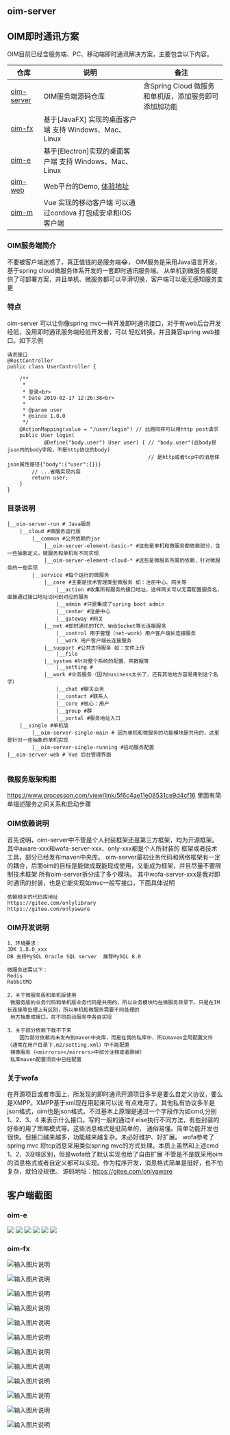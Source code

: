 ## oim-server

## OIM即时通讯方案

OIM目前已经含服务端、PC、移动端即时通讯解决方案，主要包含以下内容。

| 仓库                                                    | 说明                                                     | 备注 |
| -------------------------------------------------------| ------------------------------------------------------- | ---- |
| [oim-server](https://gitee.com/oimchat/oim-server)     | OIM服务端源码仓库                                          |含Spring Cloud 微服务和单机版，添加服务即可添加加功能|
| [oim-fx](https://gitee.com/oimchat/oim-fx)             | 基于[JavaFX] 实现的桌面客户端 支持 Windows、Mac、Linux        |      |
| [oim-e](https://gitee.com/oimchat/oim-e)               | 基于[Electron]实现的桌面客户端 支持 Windows、Mac、Linux       |      |
| [oim-web](https://gitee.com/oimchat/oim-web)           | Web平台的Demo, [体验地址](http://web.wildfirechat.net)      |      |
| [oim-m](https://gitee.com/oimchat/oim-m)               | Vue 实现的移动客户端 可以通过cordova 打包成安卓和IOS客户端       |      |


### OIM服务端简介
不要被客户端迷惑了，真正值钱的是服务端😂，
OIM服务是采用Java语言开发，基于spring cloud微服务体系开发的一套即时通讯服务端。
从单机到微服务都提供了可部署方案，并且单机、微服务都可以平滑切换，客户端可以毫无感知服务变更

### 特点
oim-server 可以让你像spring mvc一样开发即时通讯接口，对于有web后台开发经验，没用即时通讯服务端经验开发者，可以
轻松转换，并且兼容spring web接口。如下示例

```
请求接口
@RestController
public class UserController {

	/**
	 * 
	 * 登录<br>
	 * Date 2019-02-17 12:26:38<br>
	 * 
	 * @param user
	 * @since 1.0.0
	 */
	@ActionMapping(value = "/user/login") // 此路同样可以用http post请求
	public User login(
			@Define("body.user") User user) { // "body.user"(此body是json内的body字段，不是http协议的body) 
			                                  // 是http或者tcp中的消息体json属性路径{"body":{"user":{}}}
		// ...省略实现内容
		return user;
	}
}
```

### 目录说明
```
|__oim-server-run # Java服务
    |__cloud #微服务运行版
        |__common #公共依赖的jar
            |__oim-server-element-basic-* #这些是单机和微服务都依赖部分，含一些抽象定义，微服务和单机有不同实现
            |__oim-server-element-cloud-* #这些是微服务所需的依赖，针对微服务的一些实现
        |__service #每个运行的微服务
            |__core #主要是技术管理类型微服务 如：注册中心、网关等
                |__action #收集所有服务的接口地址，这样网关可以无需配置服务名，直接通过接口地址访问到对应的服务
                |__admin #只是集成了spring boot admin
                |__center #注册中心
                |__gateway #网关
            |__net #即时通讯的TCP、WebSocket等长连接服务
                |__control 用于管理（net-work）用户客户端长连接服务
                |__work 用户客户端长连接服务
            |__support #公共支持服务 如：文件上传
                |__file
            |__system #针对整个系统的配置、共数据等
                |__setting #
            |__work #业务服务（因为business太长了，还有其他地方容易用到这个名字）
                |__chat #聊天业务
                |__contact #联系人
                |__core #核心：用户
                |__group #群
                |__portal #服务地址入口
    |__single #单机版
        |__oim-server-single-main # 因为单机和微服务的功能模块是共用的，这里是针对一些抽象的单机实现
        |__oim-server-single-running #启动服务配置
|__oim-server-web # Vue 后台管理界面


```

### 微服务版架构图
https://www.processon.com/view/link/5f6c4ae11e08531ce9d4cf16
里面有简单描述服务之间关系和启动步骤

### OIM依赖说明
首先说明，oim-server中不管是个人封装框架还是第三方框架，均为开源框架。其中aware-xxx和wofa-server-xxx、only-xxx都是个人所封装的
框架或者技术工具，部分已经发布maven中央库。
oim-server最初业务代码和网络框架有一定的耦合，后面oim的目标是能做成既能现成使用，又能成为框架，并且尽量不要限制技术框架
所有oim-server拆分成了多个模块。
其中wofa-server-xxx是我对即时通讯的封装，也是它能实现如mvc一般写接口，下面具体说明

```
依赖相关的代码库地址
https://gitee.com/onlylibrary
https://gitee.com/onlyaware
```

### OIM开发说明
```
1、环境要求：
JDK 1.8.0_xxx
DB 支持MySQL Oracle SQL server  推荐MySQL 8.0

微服务还需以下：
Redis 
RabbitMQ

2、关于微服务版和单机版使用
 微服务版的业务代码和单机版业务代码是共用的，所以业务模块均在微服务目录下。只是在IM长连接等处理上有区别，所以单机和微服务需要不同处理的
 地方抽象成接口，在不同启动服务中各自实现
 
3、关于部分依赖下载不下来
    因为部分依赖尚未发布到maven中央库，而是在我的私库中，所以maven全局配置文件（通常在用户目录下.m2/setting.xml）中不能配置
 镜像服务（<mirrors></mirrors>中部分注释或者删掉）
 私库maven配置项目中已经配置

```

### 关于wofa
在开源项目或者市面上，所发现的即时通讯开源项目多半是要么自定义协议，要么是XMPP。XMPP基于xml现在用起来可以说
有点难用了。其他私有协议多半是json格式，oim也是json格式。不过基本上原理是通过一个字段作为如cmd,分别 1、2、3、4
来表示什么接口。写的一般的通过if else执行不同方法，有些封装的好些的用了策略模式等。这些消息格式是挺简单的，
通俗易懂。简单功能开发也很快。但接口越来越多，功能越来越复杂。未必好维护、好扩展。
wofa参考了spring mvc 将tcp消息采用类似spring mvc的方式处理。本质上虽然和上述cmd 1、2、3没啥区别，但是wofa给了默认实现也给了自由扩展
不管是不是既采用oim的消息格式或者自定义都可以实现。作为程序开发，消息格式简单是挺好，也不怕复杂，就怕没规律。
源码地址：https://gitee.com/onlyaware




## 客户端截图

### oim-e
<img src="./screenshot/client/e/1.png">

<img src="./screenshot/client/e/2.png">

<img src="./screenshot/client/e/3.png">

<img src="./screenshot/client/e/4.png">

<img src="./screenshot/client/e/5.png">

<img src="./screenshot/client/e/6.png">

### oim-fx

![输入图片说明](https://images.gitee.com/uploads/images/2019/0307/142219_7d44e784_7154.png "在这里输入图片标题")

![输入图片说明](https://images.gitee.com/uploads/images/2019/0307/142219_6a70d826_7154.png "在这里输入图片标题")

![输入图片说明](https://images.gitee.com/uploads/images/2019/0307/142219_acff6e48_7154.png "在这里输入图片标题")

![输入图片说明](https://images.gitee.com/uploads/images/2019/0307/142219_357d7d22_7154.png "在这里输入图片标题")

![输入图片说明](https://images.gitee.com/uploads/images/2019/0307/142220_04ac2d23_7154.png "在这里输入图片标题")

![输入图片说明](https://images.gitee.com/uploads/images/2019/0307/142220_ba815af8_7154.png "在这里输入图片标题")

![输入图片说明](https://images.gitee.com/uploads/images/2019/0307/142220_690d4618_7154.png "在这里输入图片标题")

![输入图片说明](https://images.gitee.com/uploads/images/2019/0307/142220_95eaf7f4_7154.png "在这里输入图片标题")

![输入图片说明](https://git.oschina.net/uploads/images/2017/0609/165639_4e48e9a5_7154.png "在这里输入图片标题")

![输入图片说明](https://images.gitee.com/uploads/images/2019/0307/142220_2a42fb9d_7154.png "在这里输入图片标题")

![输入图片说明](https://images.gitee.com/uploads/images/2019/0307/142220_9d52c926_7154.png "在这里输入图片标题")

![输入图片说明](https://images.gitee.com/uploads/images/2019/0307/142220_050f1a99_7154.png "在这里输入图片标题")
